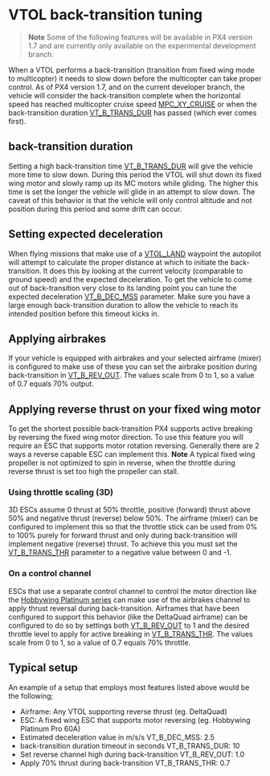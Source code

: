 # VTOL back-transition tuning

> **Note** Some of the following features will be available in PX4 version 1.7 and are currently only available on the experimental development branch.

When a VTOL performs a back-transition (transition from fixed wing mode to multicopter) it needs to slow down before the multicopter can take proper control.
As of PX4 version 1.7, and on the current developer branch, the vehicle will consider the back-transition complete when the horizontal speed has reached multicopter cruise speed [MPC_XY_CRUISE](../advanced_config/parameter_reference.md#MPC_XY_CRUISE) or when the back-transition duration [VT_B_TRANS_DUR](../advanced_config/parameter_reference.md#VT_B_TRANS_DUR) has passed (which ever comes first).

## back-transition duration
Setting a high back-transition time [VT_B_TRANS_DUR](../advanced_config/parameter_reference.md#VT_B_TRANS_DUR) will give the vehicle more time to slow down. During this period the VTOL will shut down its fixed wing motor and slowly ramp up its MC motors while gliding. The higher this time is set the longer the vehicle will glide in an attempt to slow down. The caveat of this behavior is that the vehicle will only control altitude and not position during this period and some drift can occur.

## Setting expected deceleration
When flying missions that make use of a [VTOL_LAND](http://mavlink.org/messages/common#MAV_CMD_NAV_VTOL_LAND) waypoint the autopilot will attempt to calculate the proper distance at which to initiate the back-transition. It does this by looking at the current velocity (comparable to ground speed) and the expected deceleration. To get the vehicle to come out of back-transition very close to its landing point you can tune the expected deceleration [VT_B_DEC_MSS](../advanced_config/parameter_reference.md#VT_B_DEC_MSS) parameter. Make sure you have a large enough back-transition duration to allow the vehicle to reach its intended position before this timeout kicks in.

## Applying airbrakes
If your vehicle is equipped with airbrakes and your selected airframe (mixer) is configured to make use of these you can set the airbrake position during back-transition in [VT_B_REV_OUT](../advanced_config/parameter_reference.md#VT_B_REV_OUT). The values scale from 0 to 1, so a value of 0.7 equals 70% output.

## Applying reverse thrust on your fixed wing motor
To get the shortest possible back-transition PX4 supports active breaking by reversing the fixed wing motor direction. To use this feature you will require an ESC that supports motor rotation reversing. Generally there are 2 ways a reverse capable ESC can implement this. 
**Note** A typical fixed wing propeller is not optimized to spin in reverse, when the throttle during reverse thrust is set too high the propeller can stall.

### Using throttle scaling (3D)
3D ESCs assume 0 thrust at 50% throttle, positive (forward) thrust above 50% and negative thrust (reverse) below 50%. The airframe (mixer) can be configured to implement this so that the throttle stick can be used from 0% to 100% purely for forward thrust and only during back-transition will implement negative (reverse) thrust. To achieve this you must set the [VT_B_TRANS_THR](../advanced_config/parameter_reference.md#VT_B_TRANS_THR) parameter to a negative value between 0 and -1.

### On a control channel
ESCs that use a separate control channel to control the motor direction like the [Hobbywing Platinum series](http://www.hobbywing.com/category.php?id=44&filter_attr=6345.6346) can make use of the airbrakes channel to apply thrust reversal during back-transition. Airframes that have been configured to support this behavior (like the DeltaQuad airframe) can be configured to do so by settings both [VT_B_REV_OUT](../advanced_config/parameter_reference.md#VT_B_REV_OUT) to 1 and the desired throttle level to apply for active breaking in [VT_B_TRANS_THR](../advanced_config/parameter_reference.md#VT_B_TRANS_THR). The values scale from 0 to 1, so a value of 0.7 equals 70% throttle.

## Typical setup
An example of a setup that employs most features listed above would be the following;

- Airframe: Any VTOL supporting reverse thrust (eg. DeltaQuad)
- ESC: A fixed wing ESC that supports motor reversing (eg. Hobbywing Platinum Pro 60A)
- Estimated deceleration value in m/s/s VT_B_DEC_MSS: 2.5
- back-transition duration timeout in seconds VT_B_TRANS_DUR: 10
- Set reverse channel high during back-transition VT_B_REV_OUT: 1.0
- Apply 70% thrust during back-transition VT_B_TRANS_THR: 0.7
